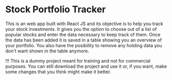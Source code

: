  # Stock Portfolio Tracker

 This is an web app built with React JS and its objective is to help you track your stock investments. It gives you the option to choose out of a list of popular stocks and enter the data necessary to keep track of them. Once the data has been added it is saved in a table showing you an overview of your portfolio. You also have the posibility to remove any holding data you don't want shown in the table anymore.

 !!! This is a dummy project meant for training and not for commercial purposes. You can still download the project and use it or, if you want, make some changes that you think might make it better.
